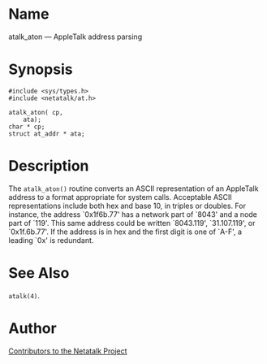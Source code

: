 # Name

atalk_aton — AppleTalk address parsing

# Synopsis

    #include <sys/types.h>
    #include <netatalk/at.h>

    atalk_aton(	cp, 	 
        ata);	 
    char * cp;
    struct at_addr * ata;

# Description

The `atalk_aton()` routine converts an ASCII representation of an
AppleTalk address to a format appropriate for system calls. Acceptable
ASCII representations include both hex and base 10, in triples or
doubles. For instance, the address \`0x1f6b.77' has a network part of
\`8043' and a node part of \`119'. This same address could be written
\`8043.119', \`31.107.119', or \`0x1f.6b.77'. If the address is in hex
and the first digit is one of \`A-F', a leading \`0x' is redundant.

# See Also

`atalk(4)`.

# Author

[Contributors to the Netatalk Project](https://netatalk.io/contributors)
